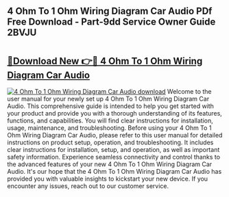 ## 4 Ohm To 1 Ohm Wiring Diagram Car Audio PDf Free Download - Part-9dd Service Owner Guide 2BVJU

# <h2><a href="http://dfhn713.blite.top/?on=4+Ohm+To+1+Ohm+Wiring+Diagram+Car+Audio">🔗Download New 👉🔴 4 Ohm To 1 Ohm Wiring Diagram Car Audio</a></h2>

[![4 Ohm To 1 Ohm Wiring Diagram Car Audio download](https://i.imgur.com/lujVjoI.png)](http://dfhn713.blite.top/?on=4+Ohm+To+1+Ohm+Wiring+Diagram+Car+Audio)
Welcome to the user manual for your newly set up 4 Ohm To 1 Ohm Wiring Diagram Car Audio. This comprehensive guide is intended to help you get started with your product and provide you with a thorough understanding of its features, functions, and capabilities. You will find clear instructions for installation, usage, maintenance, and troubleshooting. Before using your 4 Ohm To 1 Ohm Wiring Diagram Car Audio, please refer to this user manual for detailed instructions on product setup, operation, and troubleshooting. It includes clear instructions for installation, setup, and operation, as well as important safety information. Experience seamless connectivity and control thanks to the advanced features of your new 4 Ohm To 1 Ohm Wiring Diagram Car Audio. It's our hope that the 4 Ohm To 1 Ohm Wiring Diagram Car Audio has provided you with valuable insights to kickstart your new device. If you encounter any issues, reach out to our customer service.
